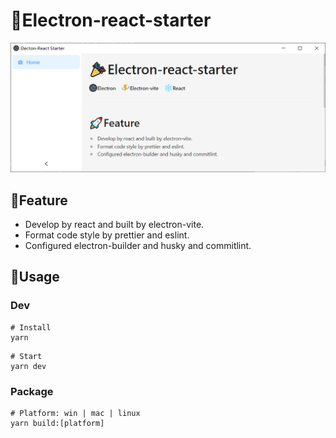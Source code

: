 # 🌈Electron-react-starter

<img src="./public/shot.png" />

## 🚀Feature

- Develop by react and built by electron-vite.
- Format code style by prettier and eslint.
- Configured electron-builder and husky and commitlint.

## 📖Usage

### Dev

```shell
# Install
yarn
```

```shell
# Start
yarn dev
```

### Package

```shell
# Platform: win | mac | linux
yarn build:[platform]
```
